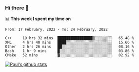 ### Hi there 👋

📊 **This week I spent my time on**
<!--START_SECTION:waka-->
```text
From: 17 February, 2022 - To: 24 February, 2022

C++     19 hrs 32 mins  ████████████████▒░░░░░░░░   65.48 % 
XML     4 hrs 40 mins   ████░░░░░░░░░░░░░░░░░░░░░   15.66 % 
Other   2 hrs 26 mins   ██░░░░░░░░░░░░░░░░░░░░░░░   08.16 % 
Bash    1 hr 9 mins     █░░░░░░░░░░░░░░░░░░░░░░░░   03.86 % 
CMake   52 mins         ▓░░░░░░░░░░░░░░░░░░░░░░░░   02.92 % 
```
<!--END_SECTION:waka-->


[![Paul's github stats](https://github-readme-stats.vercel.app/api?username=mickeyouyou&theme=dracula&show_icons=true)](https://github.com/anuraghazra/github-readme-stats)
